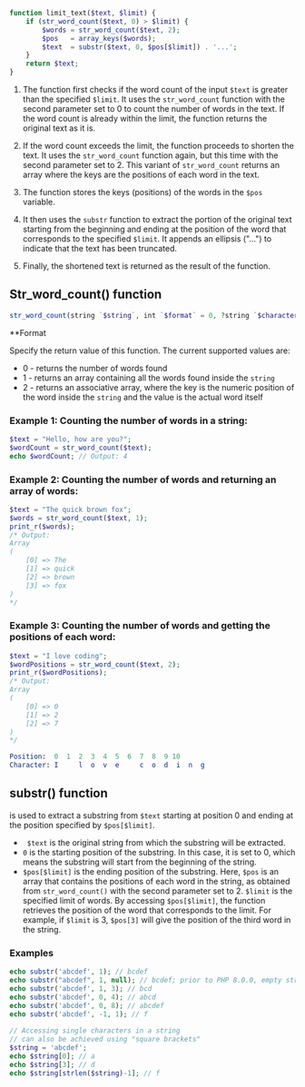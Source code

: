 ```php
function limit_text($text, $limit) {
    if (str_word_count($text, 0) > $limit) {
        $words = str_word_count($text, 2);
        $pos   = array_keys($words);
        $text  = substr($text, 0, $pos[$limit]) . '...';
    }
    return $text;
}
```

1.  The function first checks if the word count of the input `$text` is greater than the specified `$limit`. It uses the `str_word_count` function with the second parameter set to 0 to count the number of words in the text. If the word count is already within the limit, the function returns the original text as it is.
    
2.  If the word count exceeds the limit, the function proceeds to shorten the text. It uses the `str_word_count` function again, but this time with the second parameter set to 2. This variant of `str_word_count` returns an array where the keys are the positions of each word in the text.
    
3.  The function stores the keys (positions) of the words in the `$pos` variable.
    
4.  It then uses the `substr` function to extract the portion of the original text starting from the beginning and ending at the position of the word that corresponds to the specified `$limit`. It appends an ellipsis ("...") to indicate that the text has been truncated.
    
5.  Finally, the shortened text is returned as the result of the function.

## Str_word_count() function

```php
str_word_count(string `$string`, int `$format` = 0, ?string `$characters` = `null`): array|int
```

**Format

Specify the return value of this function. The current supported values are:

-   0 - returns the number of words found
-   1 - returns an array containing all the words found inside the `string`
-   2 - returns an associative array, where the key is the numeric position of the word inside the `string` and the value is the actual word itself

### Example 1: Counting the number of words in a string:

```php
$text = "Hello, how are you?";
$wordCount = str_word_count($text);
echo $wordCount; // Output: 4

```

### Example 2: Counting the number of words and returning an array of words:

```php
$text = "The quick brown fox";
$words = str_word_count($text, 1);
print_r($words);
/* Output:
Array
(
    [0] => The
    [1] => quick
    [2] => brown
    [3] => fox
)
*/
```

### Example 3: Counting the number of words and getting the positions of each word:

```php
$text = "I love coding";
$wordPositions = str_word_count($text, 2);
print_r($wordPositions);
/* Output:
Array
(
    [0] => 0
    [1] => 2
    [2] => 7
)
*/
```

```mathematica
Position:  0  1  2  3  4  5  6  7  8  9 10
Character: I     l  o  v  e     c  o  d  i  n  g
```

## substr() function

is used to extract a substring from `$text` starting at position 0 and ending at the position specified by `$pos[$limit]`.

-   ` $text` is the original string from which the substring will be extracted.
-   `0` is the starting position of the substring. In this case, it is set to 0, which means the substring will start from the beginning of the string.
-   `$pos[$limit]` is the ending position of the substring. Here, `$pos` is an array that contains the positions of each word in the string, as obtained from `str_word_count()` with the second parameter set to 2. `$limit` is the specified limit of words. By accessing `$pos[$limit]`, the function retrieves the position of the word that corresponds to the limit. For example, if `$limit` is 3, `$pos[3]` will give the position of the third word in the string.

### Examples

```php
echo substr('abcdef', 1); // bcdef  
echo substr("abcdef", 1, null); // bcdef; prior to PHP 8.0.0, empty string was returned  
echo substr('abcdef', 1, 3); // bcd  
echo substr('abcdef', 0, 4); // abcd  
echo substr('abcdef', 0, 8); // abcdef  
echo substr('abcdef', -1, 1); // f  
  
// Accessing single characters in a string  
// can also be achieved using "square brackets"  
$string = 'abcdef';  
echo $string[0]; // a  
echo $string[3]; // d  
echo $string[strlen($string)-1]; // f  
```